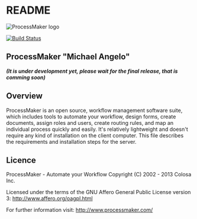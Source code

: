 README
======

![ProcessMaker logo](http://www.processmaker.com/themes/processmaker/images/logo.jpg "ProcessMaker")

[![Build Status](https://secure.travis-ci.org/phpalchemy/phpalchemy.png?branch=master)](http://travis-ci.org/phpalchemy/phpalchemy)

ProcessMaker "Michael Angelo"
----------------

***(It is under development yet, please wait for the final release, that is comming soon)***


Overview
--------

ProcessMaker is an open source, workflow management software suite, which 
includes tools to automate your workflow, design forms, create documents, assign
roles and users, create routing rules, and map an individual process quickly and
easily. It's relatively lightweight and doesn't require any kind of installation
on the client computer. This file describes the requirements and installation 
steps for the server.

Licence
-------

ProcessMaker - Automate your Workflow
Copyright (C) 2002 - 2013 Colosa Inc.

Licensed under the terms of the GNU Affero General Public License version 3:
http://www.affero.org/oagpl.html

For further information visit:
http://www.processmaker.com/
